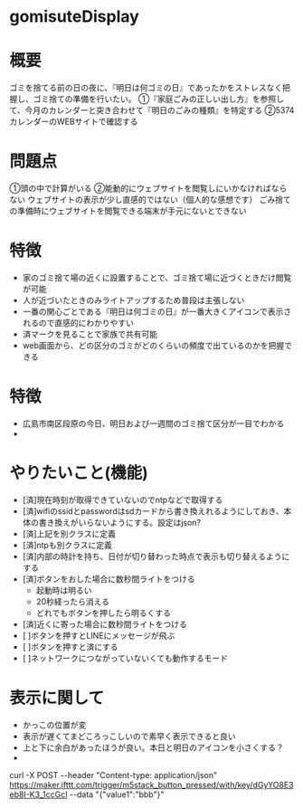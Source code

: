 # gomisuteDisplay

# 概要
ゴミを捨てる前の日の夜に、『明日は何ゴミの日』であったかをストレスなく把握し、ゴミ捨ての準備を行いたい。
①『家庭ごみの正しい出し方』を参照して、今月のカレンダーと突き合わせて『明日のごみの種類』を特定する
②5374カレンダーのWEBサイトで確認する

# 問題点
①頭の中で計算がいる
②能動的にウェブサイトを閲覧しにいかなければならない
 ウェブサイトの表示が少し直感的ではない（個人的な感想です）
 ごみ捨ての準備時にウェブサイトを閲覧できる端末が手元にないとできない

# 特徴
- 家のゴミ捨て場の近くに設置することで、ゴミ捨て場に近づくときだけ閲覧が可能
- 人が近づいたときのみライトアップするため普段は主張しない
- 一番の関心ごとである『明日は何ゴミの日』が一番大きくアイコンで表示されるので直感的にわかりやすい
- 済マークを見ることで家族で共有可能
- web画面から、どの区分のゴミがどのくらいの頻度で出ているのかを把握できる

# 特徴
- 広島市南区段原の今日、明日および一週間のゴミ捨て区分が一目でわかる
- 

# やりたいこと(機能)

- [済]現在時刻が取得できていないのでntpなどで取得する
- [済]wifiのssidとpasswordはsdカードから書き換えれるようにしておき、本体の書き換えがいらないようにする。設定はjson?
- [済]上記を別クラスに定義
- [済]ntpも別クラスに定義
- [済]内部の時計を持ち、日付が切り替わった時点で表示も切り替えるようにする
- [済]ボタンをおした場合に数秒間ライトをつける
    - 起動時は明るい
    - 20秒経ったら消える
    - どれでもボタンを押したら明るくする
- [済]近くに寄った場合に数秒間ライトをつける
- [  ]ボタンを押すとLINEにメッセージが飛ぶ
- [  ]ボタンを押すと済にする
- [  ]ネットワークにつながっていないくても動作するモード

# 表示に関して
- かっこの位置が変
- 表示が遅くてまどころっこしいので素早く表示できると良い
- 上と下に余白があったほうが良い。本日と明日のアイコンを小さくする？
- 

curl -X POST --header "Content-type: application/json" https://maker.ifttt.com/trigger/m5stack_button_pressed/with/key/dGyYO8E3eb8I-K3_1ccGcI --data "{\"value1\":\"bbb\"}"